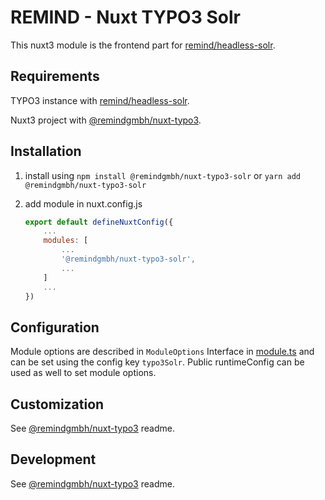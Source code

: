 # REMIND - Nuxt TYPO3 Solr

This nuxt3 module is the frontend part for [remind/headless-solr](https://github.com/remindgmbh/headless-solr).

## Requirements

TYPO3 instance with [remind/headless-solr](https://github.com/remindgmbh/headless-solr).

Nuxt3 project with [@remindgmbh/nuxt-typo3](https://github.com/remindgmbh/nuxt-typo3).

## Installation

1. install using `npm install @remindgmbh/nuxt-typo3-solr` or `yarn add @remindgmbh/nuxt-typo3-solr`

2. add module in nuxt.config.js

    ```javascript
    export default defineNuxtConfig({
        ...
        modules: [
            ...
            '@remindgmbh/nuxt-typo3-solr',
            ...
        ]
        ...
    })
    ```

## Configuration

Module options are described in `ModuleOptions` Interface in [module.ts](src/module.ts) and can be set using the config key `typo3Solr`. Public runtimeConfig can be used as well to set module options.

## Customization

See [@remindgmbh/nuxt-typo3](https://github.com/remindgmbh/nuxt-typo3) readme.

## Development

See [@remindgmbh/nuxt-typo3](https://github.com/remindgmbh/nuxt-typo3) readme.
